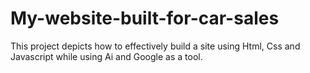 # My-website-built-for-car-sales
This project depicts  how to effectively build a site using Html, Css and Javascript while using Ai and Google as a tool.
